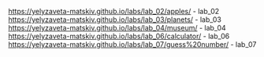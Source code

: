 https://yelyzaveta-matskiv.github.io/labs/lab_02/apples/ - lab_02
https://yelyzaveta-matskiv.github.io/labs/lab_03/planets/ - lab_03
https://yelyzaveta-matskiv.github.io/labs/lab_04/museum/ - lab_04
https://yelyzaveta-matskiv.github.io/labs/lab_06/calculator/ - lab_06
https://yelyzaveta-matskiv.github.io/labs/lab_07/guess%20number/ - lab_07
